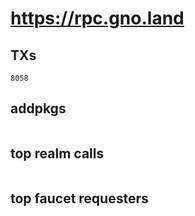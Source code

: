 # https://rpc.gno.land

## TXs
```
8058
```

## addpkgs
```
```

## top realm calls
```
```

## top faucet requesters
```
```

